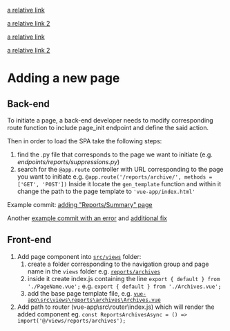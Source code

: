 [a relative link](myfile.md)

[a relative link 2](wp_content/myfile.md)

[a relative link](themesfile.md)

[a relative link 2](wp_content/themes/themesfile.md)

# Adding a new page



## Back-end

To initiate a page, a back-end developer needs to modify corresponding route function to include page_init endpoint and define the said action.

Then in order to load the SPA take the following steps:

1. find the .py file that corresponds to the page we want to initiate (e.g.  _endpoints/reports/suppressions.py_)
2. search for the `@app.route` controller with URL corresponding to the page you want to initiate e.g. `@app.route('/reports/archive/', methods = ['GET', 'POST'])` Inside it locate the `gen_template` function and within it change the path to the page template to `'vue-app/index.html'`

Example commit: [adding "Reports/Summary" page](https://github.com/smtp2go/smtp2go/commit/a0146f4caf259be3a60ce0fc7f122ce602fc9f42)

Another [example commit with an error](https://github.com/smtp2go/smtp2go/commit/3dd7c3313e3f85dfeabc0fb36477687fa4cb98b3) and [additional fix](https://github.com/smtp2go/smtp2go/commit/33e46a623c2fae3c417ba07a2fc6546aee376e38)

## Front-end

1. Add page component into [`src/views`](../src/views/) folder:
    1. create a folder corresponding to the navigation group and page name in the `views` folder e.g. [`reports/archives`](../src/views/reports/archives/)
    2. inside it create index.js containing the line 
    `export { default } from './PageName.vue';`
    e.g. `export { default } from './Archives.vue';`
    3. add the base page template file, e.g. [`vue-app\src\views\reports\archives\Archives.vue`](..\src\views\reports\archives\Archives.vue)
2. Add path to router (vue-app\src\router\index.js) which will render the added component eg. `const ReportsArchivesAsync = () => import('@/views/reports/archives');`


